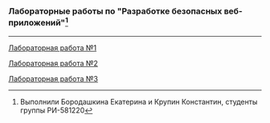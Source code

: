 ### Лабораторные работы по "Разработке безопасных веб-приложений"[^1]
***
[Лабораторная работа №1][1]

[Лабораторная работа №2][2]

[Лабораторная работа №3][3]

[1]: https://labsecuweb.github.io/labSecuWeb/lab1/public/content/index.html "Лабораторная работа №1"
[2]: https://github.com/labSecuWeb/labSecuWeb/tree/main/lab2 "Лабораторная работа №2"
[3]: https://github.com/labSecuWeb/labSecuWeb/tree/main/lab3 "Лабораторная работа №3"

[^1]: Выполнили Бородашкина Екатерина и Крупин Константин, студенты группы РИ-581220
